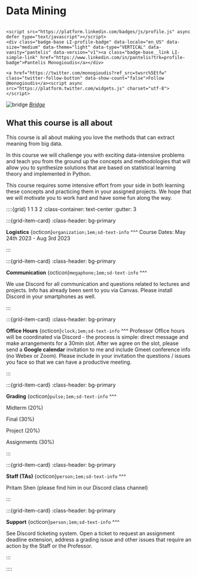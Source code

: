 # Data Mining

```{only} html

<script src="https://platform.linkedin.com/badges/js/profile.js" async defer type="text/javascript"></script>
<div class="badge-base LI-profile-badge" data-locale="en_US" data-size="medium" data-theme="light" data-type="VERTICAL" data-vanity="pantelis" data-version="v1"><a class="badge-base__link LI-simple-link" href="https://www.linkedin.com/in/pantelis?trk=profile-badge">Pantelis Monogioudis</a></div>
              
<a href="https://twitter.com/monogioudis?ref_src=twsrc%5Etfw" class="twitter-follow-button" data-show-count="false">Follow @monogioudis</a><script async src="https://platform.twitter.com/widgets.js" charset="utf-8"></script>

```

![bridge](data-mining-bridge.png)
*[Bridge](https://www.flickr.com/photos/171098105@N05/49504768528/)* 

## What this course is all about  

This course is all about making you love the methods that can extract meaning from big data. 

In this course we will challenge you with exciting data-intensive problems and teach you from the ground up the concepts and methodologies that will allow you to synthesize solutions that are based on statistical learning theory and implemented in Python.

This course requires some intensive effort from your side in both learning these concepts and practicing them in your assigned projects. We hope that we will motivate you to work hard and have some fun along the way.

::::{grid} 1 1 3 2
:class-container: text-center
:gutter: 3

:::{grid-item-card}
:class-header: bg-primary

**Logistics** {octicon}`organization;1em;sd-text-info`
^^^
Course Dates: May 24th 2023 - Aug 3rd 2023

:::

:::{grid-item-card}
:class-header: bg-primary

**Communication** {octicon}`megaphone;1em;sd-text-info`
^^^

We use Discord for all communication and questions related to lectures and projects. Info has already been sent to you via Canvas. Please install Discord in your smartphones as well. 


:::

:::{grid-item-card}
:class-header: bg-primary

**Office Hours** {octicon}`clock;1em;sd-text-info`
^^^
Professor Office hours will be coordinated via Discord  - the process is simple: direct message and make arrangements for a 30min slot. After we agree on the slot, please send a **Google calendar** invitation to me and include Gmeet conference info (no Webex or Zoom). Please include in your invitation the questions / issues you face so that we can have a productive meeting. 

:::


:::{grid-item-card}
:class-header: bg-primary

**Grading** {octicon}`pulse;1em;sd-text-info`
^^^

Midterm (20%)

Final (30%)

Project (20%)

Assignments (30%)

:::

:::{grid-item-card}
:class-header: bg-primary

**Staff (TAs)** {octicon}`person;1em;sd-text-info`
^^^

Pritam Shen (please find him in our Discord class channel)

:::

:::{grid-item-card}
:class-header: bg-primary

**Support** {octicon}`person;1em;sd-text-info`
^^^

See Discord ticketing system. Open a ticket to request an assignment deadline extension, address a grading issue and other issues that require an action by the Staff or the Professor.  

:::

::::

